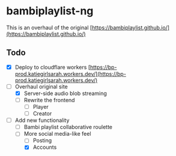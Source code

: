 # bambiplaylist-ng

This is an overhaul of the original [https://bambiplaylist.github.io/](https://bambiplaylist.github.io/)

## Todo

- [x] Deploy to cloudflare workers [https://bp-prod.katiegirlsarah.workers.dev/](https://bp-prod.katiegirlsarah.workers.dev/)
- [ ] Overhaul original site
  - [x] Server-side audio blob streaming
  - [ ] Rewrite the frontend
    - [ ] Player
    - [ ] Creator
- [ ] Add new functionality
  - [ ] Bambi playlist collaborative roulette
  - [ ] More social media-like feel
    - [ ] Posting
    - [x] Accounts
